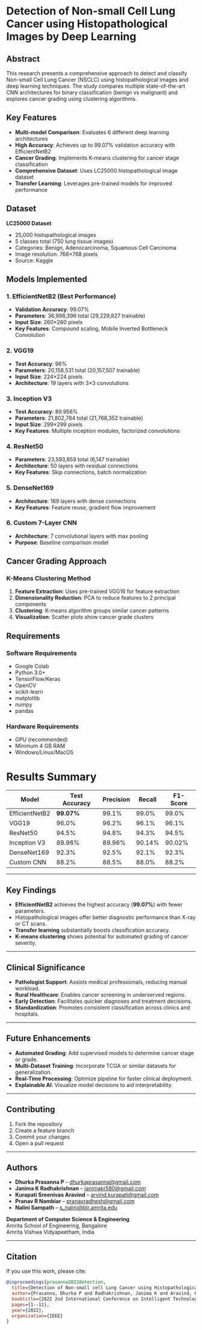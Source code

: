 # Detection of Non-small Cell Lung Cancer using Histopathological Images by Deep Learning

## Abstract


This research presents a comprehensive approach to detect and classify Non-small Cell Lung Cancer (NSCLC) using histopathological images and deep learning techniques. The study compares multiple state-of-the-art CNN architectures for binary classification (benign vs malignant) and explores cancer grading using clustering algorithms.

## Key Features

- **Multi-model Comparison**: Evaluates 6 different deep learning architectures
- **High Accuracy**: Achieves up to 99.07% validation accuracy with EfficientNetB2
- **Cancer Grading**: Implements K-means clustering for cancer stage classification
- **Comprehensive Dataset**: Uses LC25000 histopathological image dataset
- **Transfer Learning**: Leverages pre-trained models for improved performance

## Dataset

**LC25000 Dataset**
- 25,000 histopathological images
- 5 classes total (750 lung tissue images)
- Categories: Benign, Adenocarcinoma, Squamous Cell Carcinoma
- Image resolution: 768×768 pixels
- Source: Kaggle

## Models Implemented

### 1. **EfficientNetB2** (Best Performance)
- **Validation Accuracy**: 99.07%
- **Parameters**: 36,998,396 total (29,229,827 trainable)
- **Input Size**: 260×260 pixels
- **Key Features**: Compound scaling, Mobile Inverted Bottleneck Convolution

### 2. **VGG19**
- **Test Accuracy**: 96%
- **Parameters**: 20,158,531 total (20,157,507 trainable)
- **Input Size**: 224×224 pixels
- **Architecture**: 19 layers with 3×3 convolutions

### 3. **Inception V3**
- **Test Accuracy**: 89.956%
- **Parameters**: 21,802,784 total (21,768,352 trainable)
- **Input Size**: 299×299 pixels
- **Key Features**: Multiple inception modules, factorized convolutions

### 4. **ResNet50**
- **Parameters**: 23,593,859 total (6,147 trainable)
- **Architecture**: 50 layers with residual connections
- **Key Features**: Skip connections, batch normalization

### 5. **DenseNet169**
- **Architecture**: 169 layers with dense connections
- **Key Features**: Feature reuse, gradient flow improvement

### 6. **Custom 7-Layer CNN**
- **Architecture**: 7 convolutional layers with max pooling
- **Purpose**: Baseline comparison model

## Cancer Grading Approach

### K-Means Clustering Method
1. **Feature Extraction**: Uses pre-trained VGG16 for feature extraction
2. **Dimensionality Reduction**: PCA to reduce features to 2 principal components
3. **Clustering**: K-means algorithm groups similar cancer patterns
4. **Visualization**: Scatter plots show cancer grade clusters

## Requirements

### Software Requirements
- Google Colab
- Python 3.0+
- TensorFlow/Keras
- OpenCV
- scikit-learn
- matplotlib
- numpy
- pandas

### Hardware Requirements
- GPU (recommended)
- Minimum 4 GB RAM
- Windows/Linux/MacOS

# Results Summary

| Model           | Test Accuracy | Precision | Recall | F1-Score |
|----------------|---------------|-----------|--------|----------|
| EfficientNetB2 | **99.07%**    | 99.1%     | 99.0%  | 99.0%    |
| VGG19           | 96.0%         | 96.2%     | 96.1%  | 96.1%    |
| ResNet50        | 94.5%         | 94.8%     | 94.3%  | 94.5%    |
| Inception V3    | 89.96%        | 89.96%    | 90.14% | 90.02%   |
| DenseNet169     | 92.3%         | 92.5%     | 92.1%  | 92.3%    |
| Custom CNN      | 88.2%         | 88.5%     | 88.0%  | 88.2%    |

---

##  Key Findings

-  **EfficientNetB2** achieves the highest accuracy (**99.07%**) with fewer parameters.
-  Histopathological images offer better diagnostic performance than X-ray or CT scans.
-  **Transfer learning** substantially boosts classification accuracy.
-  **K-means clustering** shows potential for automated grading of cancer severity.

---

##  Clinical Significance

- **Pathologist Support**: Assists medical professionals, reducing manual workload.
- **Rural Healthcare**: Enables cancer screening in underserved regions.
- **Early Detection**: Facilitates quicker diagnoses and treatment decisions.
- **Standardization**: Promotes consistent classification across clinics and hospitals.

---

##  Future Enhancements

-  **Automated Grading**: Add supervised models to determine cancer stage or grade.
-  **Multi-Dataset Training**: Incorporate TCGA or similar datasets for generalization.
-  **Real-Time Processing**: Optimize pipeline for faster clinical deployment.
-  **Explainable AI**: Visualize model decisions to aid interpretability.

---

##  Contributing

1. Fork the repository
2. Create a feature branch
3. Commit your changes
4. Open a pull request

---

## Authors

- **Dhurka Prasanna P** – dhurkaprasanna@gmail.com  
- **Janima K Radhakrishnan** – janimakr580@gmail.com  
- **Kurapati Sreenivas Aravind** – arvind.kurapati@gmail.com  
- **Pranav R Nambiar** – pranavradhesh@gmail.com  
- **Nalini Sampath** – s_nalini@blr.amrita.edu  

**Department of Computer Science & Engineering**  
Amrita School of Engineering, Bangalore  
Amrita Vishwa Vidyapeetham, India

---

## Citation

If you use this work, please cite:

```bibtex
@inproceedings{prasanna2022detection,
  title={Detection of Non-small cell Lung Cancer using Histopathological Images by the approach of Deep Learning},
  author={Prasanna, Dhurka P and Radhakrishnan, Janima K and Aravind, Kurapati Sreenivas and Nambiar, Pranav R and Sampath, Nalini},
  booktitle={2022 2nd International Conference on Intelligent Technologies (CONIT)},
  pages={1--11},
  year={2022},
  organization={IEEE}
}
